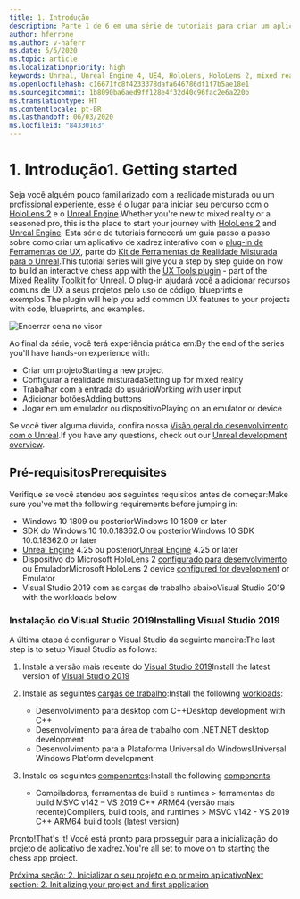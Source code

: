 ```yaml
---
title: 1. Introdução
description: Parte 1 de 6 em uma série de tutoriais para criar um aplicativo de xadrez simples usando o Unreal Engine 4 e o plug-in Ferramentas de UX do Kit de Ferramentas de Realidade Misturada
author: hferrone
ms.author: v-haferr
ms.date: 5/5/2020
ms.topic: article
ms.localizationpriority: high
keywords: Unreal, Unreal Engine 4, UE4, HoloLens, HoloLens 2, mixed reality, tutorial, getting started, mrtk, uxt, UX Tools, documentation
ms.openlocfilehash: c16671fc8f4233378dafa646786df1f7b5ae18e1
ms.sourcegitcommit: 1b8090ba6aed9ff128e4f32d40c96fac2e6a220b
ms.translationtype: HT
ms.contentlocale: pt-BR
ms.lasthandoff: 06/03/2020
ms.locfileid: "84330163"
---
```

# <a name="1-getting-started"></a><span data-ttu-id="b5ee1-104">1. Introdução</span><span class="sxs-lookup"><span data-stu-id="b5ee1-104">1. Getting started</span></span>

<span data-ttu-id="b5ee1-105">Seja você alguém pouco familiarizado com a realidade misturada ou um profissional experiente, esse é o lugar para iniciar seu percurso com o [HoloLens 2](https://docs.microsoft.com/windows/mixed-reality/) e o [Unreal Engine](https://www.unrealengine.com/en-US/).</span><span class="sxs-lookup"><span data-stu-id="b5ee1-105">Whether you're new to mixed reality or a seasoned pro, this is the place to start your journey with [HoloLens 2](https://docs.microsoft.com/windows/mixed-reality/) and [Unreal Engine](https://www.unrealengine.com/en-US/).</span></span> <span data-ttu-id="b5ee1-106">Esta série de tutoriais fornecerá um guia passo a passo sobre como criar um aplicativo de xadrez interativo com o [plug-in de Ferramentas de UX](https://github.com/microsoft/MixedReality-UXTools-Unreal), parte do [Kit de Ferramentas de Realidade Misturada para o Unreal](https://github.com/microsoft/MixedRealityToolkit-Unreal).</span><span class="sxs-lookup"><span data-stu-id="b5ee1-106">This tutorial series will give you a step by step guide on how to build an interactive chess app with the [UX Tools plugin](https://github.com/microsoft/MixedReality-UXTools-Unreal) - part of the [Mixed Reality Toolkit for Unreal](https://github.com/microsoft/MixedRealityToolkit-Unreal).</span></span> <span data-ttu-id="b5ee1-107">O plug-in ajudará você a adicionar recursos comuns de UX a seus projetos pelo uso de código, blueprints e exemplos.</span><span class="sxs-lookup"><span data-stu-id="b5ee1-107">The plugin will help you add common UX features to your projects with code, blueprints, and examples.</span></span> 

![Encerrar cena no visor](images/unreal-uxt/5-endscene.PNG)

<span data-ttu-id="b5ee1-109">Ao final da série, você terá experiência prática em:</span><span class="sxs-lookup"><span data-stu-id="b5ee1-109">By the end of the series you'll have hands-on experience with:</span></span>
* <span data-ttu-id="b5ee1-110">Criar um projeto</span><span class="sxs-lookup"><span data-stu-id="b5ee1-110">Starting a new project</span></span>
* <span data-ttu-id="b5ee1-111">Configurar a realidade misturada</span><span class="sxs-lookup"><span data-stu-id="b5ee1-111">Setting up for mixed reality</span></span>
* <span data-ttu-id="b5ee1-112">Trabalhar com a entrada do usuário</span><span class="sxs-lookup"><span data-stu-id="b5ee1-112">Working with user input</span></span>
* <span data-ttu-id="b5ee1-113">Adicionar botões</span><span class="sxs-lookup"><span data-stu-id="b5ee1-113">Adding buttons</span></span>
* <span data-ttu-id="b5ee1-114">Jogar em um emulador ou dispositivo</span><span class="sxs-lookup"><span data-stu-id="b5ee1-114">Playing on an emulator or device</span></span>

<span data-ttu-id="b5ee1-115">Se você tiver alguma dúvida, confira nossa [Visão geral do desenvolvimento com o Unreal](https://docs.microsoft.com/windows/mixed-reality/unreal-development-overview).</span><span class="sxs-lookup"><span data-stu-id="b5ee1-115">If you have any questions, check out our [Unreal development overview](https://docs.microsoft.com/windows/mixed-reality/unreal-development-overview).</span></span>

## <a name="prerequisites"></a><span data-ttu-id="b5ee1-116">Pré-requisitos</span><span class="sxs-lookup"><span data-stu-id="b5ee1-116">Prerequisites</span></span>
<span data-ttu-id="b5ee1-117">Verifique se você atendeu aos seguintes requisitos antes de começar:</span><span class="sxs-lookup"><span data-stu-id="b5ee1-117">Make sure you've met the following requirements before jumping in:</span></span>
* <span data-ttu-id="b5ee1-118">Windows 10 1809 ou posterior</span><span class="sxs-lookup"><span data-stu-id="b5ee1-118">Windows 10 1809 or later</span></span>
* <span data-ttu-id="b5ee1-119">SDK do Windows 10 10.0.18362.0 ou posterior</span><span class="sxs-lookup"><span data-stu-id="b5ee1-119">Windows 10 SDK 10.0.18362.0 or later</span></span>
* <span data-ttu-id="b5ee1-120">[Unreal Engine](https://www.unrealengine.com/en-US/get-now) 4.25 ou posterior</span><span class="sxs-lookup"><span data-stu-id="b5ee1-120">[Unreal Engine](https://www.unrealengine.com/en-US/get-now) 4.25 or later</span></span>
* <span data-ttu-id="b5ee1-121">Dispositivo do Microsoft HoloLens 2 [configurado para desenvolvimento](using-visual-studio.md#enabling-developer-mode) ou Emulador</span><span class="sxs-lookup"><span data-stu-id="b5ee1-121">Microsoft HoloLens 2 device [configured for development](using-visual-studio.md#enabling-developer-mode) or Emulator</span></span>
* <span data-ttu-id="b5ee1-122">Visual Studio 2019 com as cargas de trabalho abaixo</span><span class="sxs-lookup"><span data-stu-id="b5ee1-122">Visual Studio 2019 with the workloads below</span></span>

### <a name="installing-visual-studio-2019"></a><span data-ttu-id="b5ee1-123">Instalação do Visual Studio 2019</span><span class="sxs-lookup"><span data-stu-id="b5ee1-123">Installing Visual Studio 2019</span></span>
<span data-ttu-id="b5ee1-124">A última etapa é configurar o Visual Studio da seguinte maneira:</span><span class="sxs-lookup"><span data-stu-id="b5ee1-124">The last step is to setup Visual Studio as follows:</span></span>
1. <span data-ttu-id="b5ee1-125">Instale a versão mais recente do [Visual Studio 2019](https://visualstudio.microsoft.com/downloads/)</span><span class="sxs-lookup"><span data-stu-id="b5ee1-125">Install the latest version of [Visual Studio 2019](https://visualstudio.microsoft.com/downloads/)</span></span>
2. <span data-ttu-id="b5ee1-126">Instale as seguintes [cargas de trabalho](https://docs.microsoft.com/visualstudio/install/modify-visual-studio?view=vs-2019#modify-workloads):</span><span class="sxs-lookup"><span data-stu-id="b5ee1-126">Install the following [workloads](https://docs.microsoft.com/visualstudio/install/modify-visual-studio?view=vs-2019#modify-workloads):</span></span>
    * <span data-ttu-id="b5ee1-127">Desenvolvimento para desktop com C++</span><span class="sxs-lookup"><span data-stu-id="b5ee1-127">Desktop development with C++</span></span>
    * <span data-ttu-id="b5ee1-128">Desenvolvimento para área de trabalho com .NET</span><span class="sxs-lookup"><span data-stu-id="b5ee1-128">.NET desktop development</span></span>
    * <span data-ttu-id="b5ee1-129">Desenvolvimento para a Plataforma Universal do Windows</span><span class="sxs-lookup"><span data-stu-id="b5ee1-129">Universal Windows Platform development</span></span>

3. <span data-ttu-id="b5ee1-130">Instale os seguintes [componentes](https://docs.microsoft.com/visualstudio/install/modify-visual-studio?view=vs-2019#modify-individual-components):</span><span class="sxs-lookup"><span data-stu-id="b5ee1-130">Install the following [components](https://docs.microsoft.com/visualstudio/install/modify-visual-studio?view=vs-2019#modify-individual-components):</span></span>
    * <span data-ttu-id="b5ee1-131">Compiladores, ferramentas de build e runtimes > ferramentas de build MSVC v142 – VS 2019 C++ ARM64 (versão mais recente)</span><span class="sxs-lookup"><span data-stu-id="b5ee1-131">Compilers, build tools, and runtimes > MSVC v142 - VS 2019 C++ ARM64 build tools (latest version)</span></span>

<span data-ttu-id="b5ee1-132">Pronto!</span><span class="sxs-lookup"><span data-stu-id="b5ee1-132">That's it!</span></span> <span data-ttu-id="b5ee1-133">Você está pronto para prosseguir para a inicialização do projeto de aplicativo de xadrez.</span><span class="sxs-lookup"><span data-stu-id="b5ee1-133">You're all set to move on to starting the chess app project.</span></span>

[<span data-ttu-id="b5ee1-134">Próxima seção: 2. Inicializar o seu projeto e o primeiro aplicativo</span><span class="sxs-lookup"><span data-stu-id="b5ee1-134">Next section: 2. Initializing your project and first application</span></span>](unreal-uxt-ch2.md)